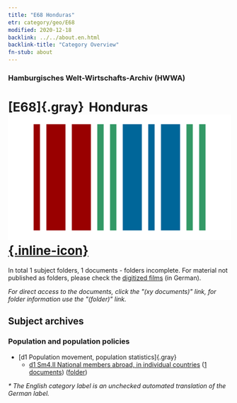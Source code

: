 ```yaml
---
title: "E68 Honduras"
etr: category/geo/E68
modified: 2020-12-18
backlink: ../../about.en.html
backlink-title: "Category Overview"
fn-stub: about
---
```


### Hamburgisches Welt-Wirtschafts-Archiv (HWWA)
# [E68]{.gray}&#8201; Honduras&#160; [![Wikidata item](/images/Wikidata-logo.svg){.inline-icon}](http://www.wikidata.org/entity/Q783)





In total 1 subject folders, 1 documents - folders incomplete.
For material not published as folders, please check the [digitized films](/film/h1_sh) (in German).

_For direct access to the documents, click the "(xy documents)" link, for folder information use the "(folder)" link._

## Subject archives



### Population and population policies

- [d1 Population movement, population statistics]{.gray}
  - [d1 Sm4.II National members abroad, in individual countries](../../../subject/about.en.html#d1_Sm4.II) (<a href="https://dfg-viewer.de/show/?tx_dlf[id]=https://pm20.zbw.eu/mets/sh/1416xx/141681/1442xx/144224/public.mets.en.xml" target="_blank">1 documents</a>) ([folder](http://purl.org/pressemappe20/folder/sh/141681,144224))


_* The English category label is an unchecked automated translation of the German label._

